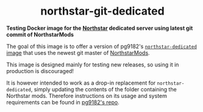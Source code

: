 <h1 align="center">northstar-git-dedicated</h1>

**Testing Docker image for the [Northstar](https://northstar.tf) dedicated server using latest git commit of NorthstarMods** 

The goal of this image is to offer a version of pg9182's [`northstar-dedicated` image](https://github.com/pg9182/northstar-dedicated/) that uses the newest git master of [NorthstarMods](https://github.com/R2Northstar/NorthstarMods).

This image is designed mainly for testing new releases, so using it in production is discouraged!

It is however intended to work as a drop-in replacement for `northstar-dedicated`, simply updating the contents of the folder containing the Northstar mods. Therefore instructions on its usage and system requirements can be found in [pg9182's repo](https://github.com/pg9182/northstar-dedicated/).
